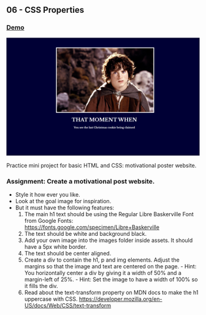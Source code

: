 ## 06 - CSS Properties

### [Demo](https://motivationalposterwebsite.gdbecker.repl.co/)

!["Page"](./Page.png)

Practice mini project for basic HTML and CSS: motivational poster website.

### Assignment: Create a motivational post website.

- Style it how ever you like.
- Look at the goal image for inspiration.
- But it must have the following features:
  1.  The main h1 text should be using the Regular Libre Baskerville Font from Google Fonts:
      https://fonts.google.com/specimen/Libre+Baskerville
  2.  The text should be white and background black.
  3.  Add your own image into the images folder inside assets. It should have a 5px white border.
  4.  The text should be center aligned.
  5.  Create a div to contain the h1, p and img elements. Adjust the margins so that the image and text are centered on the page. - Hint: You horizontally center a div by giving it a width of 50% and a margin-left of 25%. - Hint: Set the image to have a width of 100% so it fills the div.
  6.  Read about the text-transform property on MDN docs to make the h1 uppercase with CSS.
      https://developer.mozilla.org/en-US/docs/Web/CSS/text-transform
